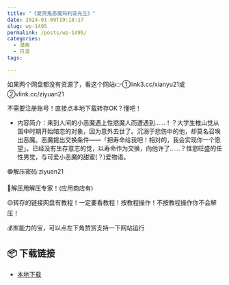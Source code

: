 ```yaml
---
title: "《爱哭鬼恶魔玛利亚先生》"
date: 2024-01-09T19:18:17
slug: wp-1495
permalink: /posts/wp-1495/
categories:
  - 漫画
  - 日漫
tags:

---
```


如果两个网盘都没有资源了，看这个网站👉①link3.cc/xianyu21或②vlink.cc/ziyuan21

不需要注册账号！直接点本地下载转存OK？懂吧！

*   内容简介：来到人间的小恶魔遇上性慾魔人而遭遇到……！？大学生椎山觉从国中时期开始暗恋的对象，因为意外去世了。沉溺于悲伤中的他，却莫名召唤出恶魔。恶魔提出交换条件——「把寿命给我吧！相对的，我会实现你一个愿望」。已经没有生存意志的觉，以寿命作为交换，向他许了……？性慾旺盛的任性男觉，与可爱小恶魔的甜蜜(？)爱物语。

🟢解压密码:ziyuan21

🔵解压用解压专家！(应用商店有)

🟡转存的链接网盘有教程！一定要看教程！按教程操作！不按教程操作你不会解压！

💰🈶能力的宝，可以点左下角赞赏支持一下网站运行

## 📦 下载链接
- [本地下载](https://blziyuan21.com/pay-download/1495?key=7d6deab1d8&down_id=0)

